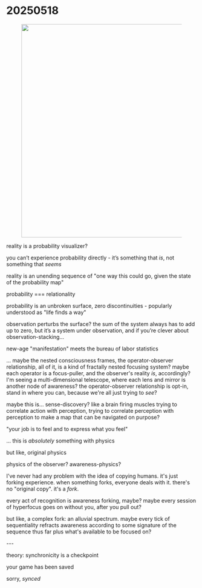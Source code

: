 # 20250518

<div align="left"><figure><img src="../../.gitbook/assets/Screenshot 2025-05-18 at 7.58.13 PM.png" alt="" width="563"><figcaption></figcaption></figure></div>

reality is a probability visualizer?

you can’t experience probability directly - it’s something that _is_, not something that _seems_

reality is an unending sequence of "one way this could go, given the state of the probability map"

probability === relationality

probability is an unbroken surface, zero discontinuities - popularly understood as "life finds a way"

observation perturbs the surface? the sum of the system always has to add up to zero, but it’s a system under observation, and if you’re clever about observation-stacking…

new-age "manifestation" meets the bureau of labor statistics

… maybe the nested consciousness frames, the operator-observer relationship, all of it, is a kind of fractally nested focusing system? maybe each operator is a focus-puller, and the observer's reality _is_, accordingly? I'm seeing a multi-dimensional telescope, where each lens and mirror is another node of awareness? the operator-observer relationship is opt-in, stand in where you can, because we're all just trying to _see_?

maybe this is… sense-discovery? like a brain firing muscles trying to correlate action with perception, trying to correlate perception with perception to make a map that can be navigated on purpose?

"your job is to feel and to express what you feel"

… this is _absolutely_ something with physics

but like, original physics

physics of the observer? awareness-physics?

I've never had any problem with the idea of copying humans. it's just forking experience. when something forks, everyone deals with it. there's no "original copy". it's a _fork_.

every act of recognition is awareness forking, maybe? maybe every session of hyperfocus goes on without you, after you pull out?

but like, a complex fork: an alluvial spectrum. maybe every tick of sequentiality refracts awareness according to some signature of the sequence thus far plus what's available to be focused on?

\---

theory: synchronicity is a checkpoint

your game has been saved

sorry, _synced_
